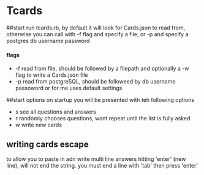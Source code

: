 # Tcards

##start
run tcards.rb, by default it will look for Cards.json to read from, otherwise you can call with -f flag and specify a file, or -p and specify a postgres db username password

#### flags
- -f read from file, should be followed by a filepath and optionally a -w flag to write a Cards.json file
- -p read from postgreSQL, should be followeed by db username passoword or for me uses default settings

##start options
on startup you will be presented with teh following options

- s see all questions and answers
- r randomly chooses questions, wont repeat until the list is fully asked
- w write new cards

## writing cards escape
to allow you to paste in adn write multi line answers hitting 'enter' (new line), will not end the string. you must end a line with 'tab' then press 'enter'